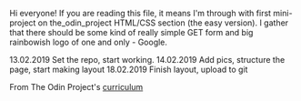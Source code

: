 Hi everyone! If you are reading this file, it means I'm through with first mini-project on the_odin_project HTML/CSS section (the easy version). I gather that there should be some kind of really simple GET form and big rainbowish logo of one and only - Google.

13.02.2019 Set the repo, start working.
14.02.2019 Add pics, structure the page, start making layout
18.02.2019 Finish layout, upload to git






From The Odin Project's [curriculum](http://www.theodinproject.com/courses/web-development-101/lessons/html-css)
